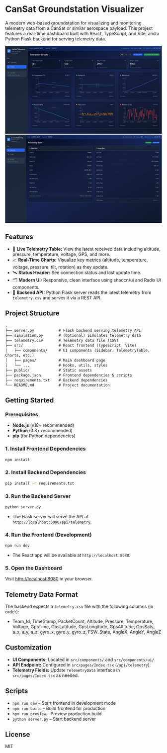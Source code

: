 # CanSat Groundstation Visualizer

A modern web-based groundstation for visualizing and monitoring telemetry data from a CanSat or similar aerospace payload. This project features a real-time dashboard built with React, TypeScript, and Vite, and a Python Flask backend for serving telemetry data.



<!-- Screenshots -->

![Dashboard Screenshot 1](screenshots/swappy-20250628-135253.png)
![Dashboard Screenshot 2](screenshots/swappy-20250628-135811.png)




<!-- here -->

## Features

- 📡 **Live Telemetry Table:** View the latest received data including altitude, pressure, temperature, voltage, GPS, and more.
- 📈 **Real-Time Charts:** Visualize key metrics (altitude, temperature, voltage, pressure, tilt, rotation) as they update.
- 🛰️ **Status Header:** See connection status and last update time.
- 🗂️ **Modern UI:** Responsive, clean interface using shadcn/ui and Radix UI components.
- 🔌 **Backend API:** Python Flask server reads the latest telemetry from `telemetry.csv` and serves it via a REST API.

## Project Structure

```
.
├── server.py           # Flask backend serving telemetry API
├── simulation.py       # (Optional) Simulates telemetry data
├── telemetry.csv       # Telemetry data file (CSV)
├── src/                # React frontend (TypeScript, Vite)
│   ├── components/     # UI components (Sidebar, TelemetryTable, Charts, etc.)
│   ├── pages/          # Main dashboard page
│   └── ...             # Hooks, utils, styles
├── public/             # Static assets
├── package.json        # Frontend dependencies & scripts
├── requirements.txt    # Backend dependencies
└── README.md           # Project documentation
```

## Getting Started

### Prerequisites

- **Node.js** (v18+ recommended)
- **Python** (3.8+ recommended)
- **pip** (for Python dependencies)

### 1. Install Frontend Dependencies

```sh
npm install
```

### 2. Install Backend Dependencies

```sh
pip install -r requirements.txt
```

### 3. Run the Backend Server

```sh
python server.py
```

- The Flask server will serve the API at `http://localhost:5000/api/telemetry`.

### 4. Run the Frontend (Development)

```sh
npm run dev
```

- The React app will be available at `http://localhost:8080`.

### 5. Open the Dashboard

Visit [http://localhost:8080](http://localhost:8080) in your browser.

## Telemetry Data Format

The backend expects a `telemetry.csv` file with the following columns (in order):

- Team_Id, TimeStamp, PacketCount, Altitude, Pressure, Temperature, Voltage, GpsTime, GpsLatitude, GpsLongitude, GpsAltitude, GpsSats, a_x, a_y, a_z, gyro_x, gyro_y, gyro_z, FSW_State, AngleX, AngleY, AngleZ

## Customization

- **UI Components:** Located in `src/components/` and `src/components/ui/`.
- **API Endpoint:** Configured in `src/pages/Index.tsx` (`/api/telemetry`).
- **Telemetry Fields:** Update `TelemetryData` interface in `src/pages/Index.tsx` as needed.

## Scripts

- `npm run dev` – Start frontend in development mode
- `npm run build` – Build frontend for production
- `npm run preview` – Preview production build
- `python server.py` – Start backend server

## License

MIT
